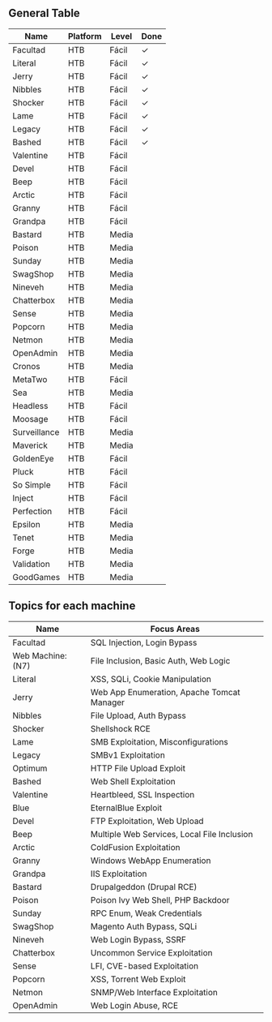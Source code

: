 ## General Table
| Name         | Platform | Level | Done |
| ------------ | -------- | ----- | ---- |
| Facultad     | HTB      | Fácil | ✓    |
| Literal      | HTB      | Fácil | ✓    |
| Jerry        | HTB      | Fácil | ✓    |
| Nibbles      | HTB      | Fácil | ✓    |
| Shocker      | HTB      | Fácil | ✓    |
| Lame         | HTB      | Fácil | ✓    |
| Legacy       | HTB      | Fácil | ✓    |
| Bashed       | HTB      | Fácil | ✓    |
| Valentine    | HTB      | Fácil |      |
| Devel        | HTB      | Fácil |      |
| Beep         | HTB      | Fácil |      |
| Arctic       | HTB      | Fácil |      |
| Granny       | HTB      | Fácil |      |
| Grandpa      | HTB      | Fácil |      |
| Bastard      | HTB      | Media |      |
| Poison       | HTB      | Media |      |
| Sunday       | HTB      | Media |      |
| SwagShop     | HTB      | Media |      |
| Nineveh      | HTB      | Media |      |
| Chatterbox   | HTB      | Media |      |
| Sense        | HTB      | Media |      |
| Popcorn      | HTB      | Media |      |
| Netmon       | HTB      | Media |      |
| OpenAdmin    | HTB      | Media |      |
| Cronos       | HTB      | Media |      |
| MetaTwo      | HTB      | Fácil |      |
| Sea          | HTB      | Media |      |
| Headless     | HTB      | Fácil |      |
| Moosage      | HTB      | Fácil |      |
| Surveillance | HTB      | Media |      |
| Maverick     | HTB      | Media |      |
| GoldenEye    | HTB      | Fácil |      |
| Pluck        | HTB      | Fácil |      |
| So Simple    | HTB      | Fácil |      |
| Inject       | HTB      | Fácil |      |
| Perfection   | HTB      | Fácil |      |
| Epsilon      | HTB      | Media |      |
| Tenet        | HTB      | Media |      |
| Forge        | HTB      | Media |      |
| Validation   | HTB      | Media |      |
| GoodGames    | HTB      | Media |      |
## Topics for each machine
| Name              | Focus Areas                                 |
| ----------------- | ------------------------------------------- |
| Facultad          | SQL Injection, Login Bypass                 |
| Web Machine: (N7) | File Inclusion, Basic Auth, Web Logic       |
| Literal           | XSS, SQLi, Cookie Manipulation              |
| Jerry             | Web App Enumeration, Apache Tomcat Manager  |
| Nibbles           | File Upload, Auth Bypass                    |
| Shocker           | Shellshock RCE                              |
| Lame              | SMB Exploitation, Misconfigurations         |
| Legacy            | SMBv1 Exploitation                          |
| Optimum           | HTTP File Upload Exploit                    |
| Bashed            | Web Shell Exploitation                      |
| Valentine         | Heartbleed, SSL Inspection                  |
| Blue              | EternalBlue Exploit                         |
| Devel             | FTP Exploitation, Web Upload                |
| Beep              | Multiple Web Services, Local File Inclusion |
| Arctic            | ColdFusion Exploitation                     |
| Granny            | Windows WebApp Enumeration                  |
| Grandpa           | IIS Exploitation                            |
| Bastard           | Drupalgeddon (Drupal RCE)                   |
| Poison            | Poison Ivy Web Shell, PHP Backdoor          |
| Sunday            | RPC Enum, Weak Credentials                  |
| SwagShop          | Magento Auth Bypass, SQLi                   |
| Nineveh           | Web Login Bypass, SSRF                      |
| Chatterbox        | Uncommon Service Exploitation               |
| Sense             | LFI, CVE-based Exploitation                 |
| Popcorn           | XSS, Torrent Web Exploit                    |
| Netmon            | SNMP/Web Interface Exploitation             |
| OpenAdmin         | Web Login Abuse, RCE                        |
